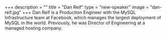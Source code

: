 +++
description = ""
title = "Dan Reif"
type = "new-speaker"
image = "dan-reif.jpg"
+++
Dan Reif is a Production Engineer with the MySQL Infrastructure team at Facebook, which manages the largest deployment of MySQL in the world. Previously, he was Director of Engineering at a managed hosting company.